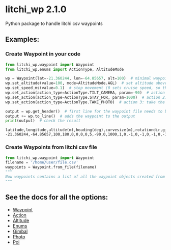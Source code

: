# litchi_wp 2.1.0

 Python package to handle litchi csv waypoints

## Examples:

### Create Waypoint in your code

```python
from litchi_wp.waypoint import Waypoint
from litchi_wp.enums import ActionType, AltitudeMode

wp = Waypoint(lat=-21.360244, lon=-64.85657, alt=100)  # minimal waypoint setup
wp.set_altitude(value=100, mode=AltitudeMode.AGL)  # set altitude above ground
wp.set_speed_ms(value=0.1)  # stop movement (0 sets cruise speed, so this is the best we can get)
wp.set_action(action_type=ActionType.TILT_CAMERA, param=-90)  # action 1: tilt gimbal for nadir shot
wp.set_action(action_type=ActionType.STAY_FOR, param=1000)  # action 2: wait 1 second to stabilize
wp.set_action(action_type=ActionType.TAKE_PHOTO)  # action 3: take the photo

output = wp.get_header()  # first line for the waypoint file needs to be the header
output += wp.to_line()  # adds the waypoint to the output
print(output)  # check the result
```
```
latitude,longitude,altitude(m),heading(deg),curvesize(m),rotationdir,gimbalmode,gimbalpitchangle,actiontype1,actionparam1,actiontype2,actionparam2,actiontype3,actionparam3,actiontype4,actionparam4,actiontype5,actionparam5,actiontype6,actionparam6,actiontype7,actionparam7,actiontype8,actionparam8,actiontype9,actionparam9,actiontype10,actionparam10,actiontype11,actionparam11,actiontype12,actionparam12,actiontype13,actionparam13,actiontype14,actionparam14,actiontype15,actionparam15,altitudemode,speed(m/s),poi_latitude,poi_longitude,poi_altitude(m),poi_altitudemode,photo_timeinterval,photo_distinterval
-21.360244,-64.85657,100,180,0,0,0,0,5,-90,0,1000,1,0,-1,0,-1,0,-1,0,-1,0,-1,0,-1,0,-1,0,-1,0,-1,0,-1,0,-1,0,-1,0,1,0.1,0,0,0,0,-1.0,-1.0
```

### Create Waypoints from litchi csv file

```python
from litchi_wp.waypoint import Waypoint
filename = '/home/user/file.csv'
waypoints = Waypoint.from_file(filename)
"""
Now waypoints contains a list of all the waypoint objects created from parsing the file
"""
```

## See the docs for all the options:

- [Waypoint](https://htmlpreview.github.io/?https://raw.githubusercontent.com/JoeKae/litchi_wp/main/docs/litchi_wp/waypoint.html)
- [Action](https://htmlpreview.github.io/?https://raw.githubusercontent.com/JoeKae/litchi_wp/main/docs/litchi_wp/action.html)
- [Altitude](https://htmlpreview.github.io/?https://raw.githubusercontent.com/JoeKae/litchi_wp/main/docs/litchi_wp/altitude.html)
- [Enums](https://htmlpreview.github.io/?https://raw.githubusercontent.com/JoeKae/litchi_wp/main/docs/litchi_wp/enums.html)
- [Gimbal](https://htmlpreview.github.io/?https://raw.githubusercontent.com/JoeKae/litchi_wp/main/docs/litchi_wp/gimbal.html)
- [Photo](https://htmlpreview.github.io/?https://raw.githubusercontent.com/JoeKae/litchi_wp/main/docs/litchi_wp/photo.html)
- [Poi](https://htmlpreview.github.io/?https://raw.githubusercontent.com/JoeKae/litchi_wp/main/docs/litchi_wp/waypoint.html)